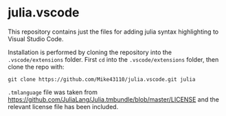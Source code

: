 # julia.vscode
This repository contains just the files for adding julia syntax highlighting to Visual Studio Code.

Installation is performed by cloning the repository into the `.vscode/extensions` folder. First `cd` into the `.vscode/extensions` folder, then clone the repo with:

````
git clone https://github.com/Mike43110/julia.vscode.git julia
````

`.tmlanguage` file was taken from https://github.com/JuliaLang/Julia.tmbundle/blob/master/LICENSE and the relevant license file has been included.
